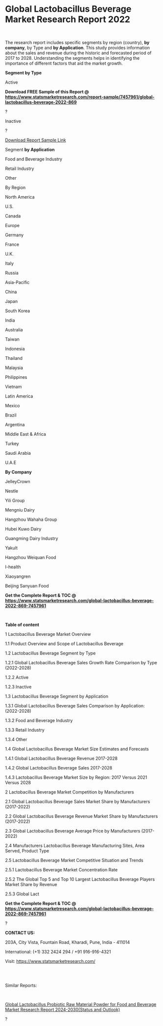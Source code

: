 <h1>Global Lactobacillus Beverage Market Research Report 2022</h1><br/><p>The research report includes specific segments by region (country), <strong>by company</strong>, by Type and <strong>by Application</strong>. This study provides information about the sales and revenue during the historic and forecasted period of 2017 to 2028. Understanding the segments helps in identifying the importance of different factors that aid the market growth.</p>
 
 
 
 <p><strong>Segment by Type</strong></p>
 
 
 
 <p>Active</p>
 
 
 
 <div><b>Download FREE Sample of this Report @ <a href="https://www.statsmarketresearch.com/download-free-sample/7457961/global-lactobacillus-beverage-2022-869">https://www.statsmarketresearch.com/report-sample/7457961/global-lactobacillus-beverage-2022-869</a></b></div>
 
 
 
 <p>? </p>
 
 
 
 <p>Inactive</p>
 
 
 
 <p>? </p>
 
 
 
 <p><a href="https://www.statsmarketresearch.com/download-free-sample/7457961/global-lactobacillus-beverage-2022-869">Download Report Sample Link</a></p>
 
 
 
 <p>Segment <strong>by Application</strong></p>
 
 
 
 <p>Food and Beverage Industry</p>
 
 
 
 <p>Retail Industry</p>
 
 
 
 <p>Other</p>
 
 
 
 <p>By Region</p>
 
 
 
 <p>North America</p>
 
 
 
 <p>U.S.</p>
 
 
 
 <p>Canada</p>
 
 
 
 <p>Europe</p>
 
 
 
 <p>Germany</p>
 
 
 
 <p>France</p>
 
 
 
 <p>U.K.</p>
 
 
 
 <p>Italy</p>
 
 
 
 <p>Russia</p>
 
 
 
 <p>Asia-Pacific</p>
 
 
 
 <p>China</p>
 
 
 
 <p>Japan</p>
 
 
 
 <p>South Korea</p>
 
 
 
 <p>India</p>
 
 
 
 <p>Australia</p>
 
 
 
 <p>Taiwan</p>
 
 
 
 <p>Indonesia</p>
 
 
 
 <p>Thailand</p>
 
 
 
 <p>Malaysia</p>
 
 
 
 <p>Philippines</p>
 
 
 
 <p>Vietnam</p>
 
 
 
 <p>Latin America</p>
 
 
 
 <p>Mexico</p>
 
 
 
 <p>Brazil</p>
 
 
 
 <p>Argentina</p>
 
 
 
 <p>Middle East & Africa</p>
 
 
 
 <p>Turkey</p>
 
 
 
 <p>Saudi Arabia</p>
 
 
 
 <p>U.A.E</p>
 
 
 
 <p><strong>By Company</strong></p>
 
 
 
 <p>JelleyCrown</p>
 
 
 
 <p>Nestle</p>
 
 
 
 <p>Yili Group</p>
 
 
 
 <p>Mengniu Dairy</p>
 
 
 
 <p>Hangzhou Wahaha Group</p>
 
 
 
 <p>Hubei Kuwo Dairy</p>
 
 
 
 <p>Guangming Dairy Industry</p>
 
 
 
 <p>Yakult</p>
 
 
 
 <p>Hangzhou Weiquan Food</p>
 
 
 
 <p>I-health</p>
 
 
 
 <p>Xiaoyangren</p>
 
 
 
 <p>Beijing Sanyuan Food</p>
 
 
 
 <div><b>Get the Complete Report & TOC @ <a href="https://www.statsmarketresearch.com/global-lactobacillus-beverage-2022-869-7457961">https://www.statsmarketresearch.com/global-lactobacillus-beverage-2022-869-7457961</a></b></div>
 
 
 
 <p><br />
 
 <b>Table of content</b></p>
 
 
 
 <p>1 Lactobacillus Beverage Market Overview<br />
 
 1.1 Product Overview and Scope of Lactobacillus Beverage<br />
 
 1.2 Lactobacillus Beverage Segment by Type<br />
 
 1.2.1 Global Lactobacillus Beverage Sales Growth Rate Comparison by Type (2022-2028)<br />
 
 1.2.2 Active<br />
 
 1.2.3 Inactive<br />
 
 1.3 Lactobacillus Beverage Segment by Application<br />
 
 1.3.1 Global Lactobacillus Beverage Sales Comparison by Application: (2022-2028)<br />
 
 1.3.2 Food and Beverage Industry<br />
 
 1.3.3 Retail Industry<br />
 
 1.3.4 Other<br />
 
 1.4 Global Lactobacillus Beverage Market Size Estimates and Forecasts<br />
 
 1.4.1 Global Lactobacillus Beverage Revenue 2017-2028<br />
 
 1.4.2 Global Lactobacillus Beverage Sales 2017-2028<br />
 
 1.4.3 Lactobacillus Beverage Market Size by Region: 2017 Versus 2021 Versus 2028<br />
 
 2 Lactobacillus Beverage Market Competition by Manufacturers<br />
 
 2.1 Global Lactobacillus Beverage Sales Market Share by Manufacturers (2017-2022)<br />
 
 2.2 Global Lactobacillus Beverage Revenue Market Share by Manufacturers (2017-2022)<br />
 
 2.3 Global Lactobacillus Beverage Average Price by Manufacturers (2017-2022)<br />
 
 2.4 Manufacturers Lactobacillus Beverage Manufacturing Sites, Area Served, Product Type<br />
 
 2.5 Lactobacillus Beverage Market Competitive Situation and Trends<br />
 
 2.5.1 Lactobacillus Beverage Market Concentration Rate<br />
 
 2.5.2 The Global Top 5 and Top 10 Largest Lactobacillus Beverage Players Market Share by Revenue<br />
 
 2.5.3 Global Lact</p>
 
 
 
 <div><b>Get the Complete Report & TOC @ <a href="https://www.statsmarketresearch.com/global-lactobacillus-beverage-2022-869-7457961">https://www.statsmarketresearch.com/global-lactobacillus-beverage-2022-869-7457961</a></b></div>
 
 
 
 <p>? </p>
 
 
 
 <p><b>CONTACT US:</b><br />
 
 203A, City Vista, Fountain Road, Kharadi, Pune, India - 411014<br />
 
 International: (+1) 332 2424 294 / +91 916-916-4321<br />
 
 Visit: <a href="https://www.statsmarketresearch.com/">https://www.statsmarketresearch.com/</a><br />
 
 <br />
 
 <br />
 
 Similar Reports:<br />
 
 <br />
 
 <a href="https://www.statsmarketresearch.com/global-lactobacillus-probiotic-raw-material-powder-for-food-beverage-2024-2030-746-7948845">Global Lactobacillus Probiotic Raw Material Powder for Food and Beverage Market Research Report 2024-2030(Status and Outlook)</a><br />
 
 ? </p>